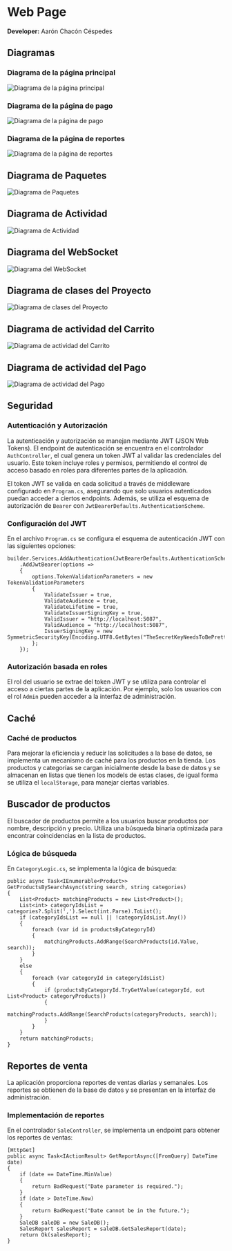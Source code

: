 # Web Page
**Developer:** Aarón Chacón Céspedes
## Diagramas
### Diagrama de la página principal
![Diagrama de la página principal](Images/pagprincipal.jpeg)

### Diagrama de la página de pago
![Diagrama de la página de pago](Images/pagpago.jpeg)

### Diagrama de la página de reportes
![Diagrama de la página de reportes](Images/pagreportes.jpeg)

## Diagrama de Paquetes
![Diagrama de Paquetes](Images/diagrama_paquetes.jpeg)

## Diagrama de Actividad
![Diagrama de Actividad](Images/diagrama_actividad.jpeg)

## Diagrama del WebSocket
![Diagrama del WebSocket](Images/ws.jpeg)

## Diagrama de clases del Proyecto
![Diagrama de clases del Proyecto](Images/DiagramaClasesProy.png)

## Diagrama de actividad del Carrito
![Diagrama de actividad del Carrito](Images/DiagramaActividadCart.png)

## Diagrama de actividad del Pago
![Diagrama de actividad del Pago](Images/DiagramaActividadPayment.png)

## Seguridad
### Autenticación y Autorización
La autenticación y autorización se manejan mediante JWT (JSON Web Tokens). El endpoint de autenticación se encuentra en el controlador `AuthController`, el cual genera un token JWT al validar las credenciales del usuario. Este token incluye roles y permisos, permitiendo el control de acceso basado en roles para diferentes partes de la aplicación.

El token JWT se valida en cada solicitud a través de middleware configurado en `Program.cs`, asegurando que solo usuarios autenticados puedan acceder a ciertos endpoints. Además, se utiliza el esquema de autorización de `Bearer` con `JwtBearerDefaults.AuthenticationScheme`.

### Configuración del JWT
En el archivo `Program.cs` se configura el esquema de autenticación JWT con las siguientes opciones:
```
builder.Services.AddAuthentication(JwtBearerDefaults.AuthenticationScheme)
    .AddJwtBearer(options =>
    {
        options.TokenValidationParameters = new TokenValidationParameters
        {
            ValidateIssuer = true,
            ValidateAudience = true,
            ValidateLifetime = true,
            ValidateIssuerSigningKey = true,
            ValidIssuer = "http://localhost:5087",
            ValidAudience = "http://localhost:5087",
            IssuerSigningKey = new SymmetricSecurityKey(Encoding.UTF8.GetBytes("TheSecretKeyNeedsToBePrettyLongSoWeNeedToAddSomeCharsHere"))
        };
    });
```

### Autorización basada en roles
El rol del usuario se extrae del token JWT y se utiliza para controlar el acceso a ciertas partes de la aplicación. Por ejemplo, solo los usuarios con el rol `Admin` pueden acceder a la interfaz de administración.

## Caché
### Caché de productos
Para mejorar la eficiencia y reducir las solicitudes a la base de datos, se implementa un mecanismo de caché para los productos en la tienda. Los productos y categorías se cargan inicialmente desde la base de datos y se almacenan en listas que tienen los models de estas clases, de igual forma se utiliza el `localStorage`, para manejar ciertas variables.

## Buscador de productos
El buscador de productos permite a los usuarios buscar productos por nombre, descripción y precio. Utiliza una búsqueda binaria optimizada para encontrar coincidencias en la lista de productos.

### Lógica de búsqueda
En `CategoryLogic.cs`, se implementa la lógica de búsqueda:
```
public async Task<IEnumerable<Product>> GetProductsBySearchAsync(string search, string categories)
{
    List<Product> matchingProducts = new List<Product>();
    List<int> categoryIdsList = categories?.Split(',').Select(int.Parse).ToList();
    if (categoryIdsList == null || !categoryIdsList.Any())
    {
        foreach (var id in productsByCategoryId)
        {
            matchingProducts.AddRange(SearchProducts(id.Value, search));
        }
    }
    else
    {
        foreach (var categoryId in categoryIdsList)
        {
            if (productsByCategoryId.TryGetValue(categoryId, out List<Product> categoryProducts))
            {
                matchingProducts.AddRange(SearchProducts(categoryProducts, search));
            }
        }
    }
    return matchingProducts;
}
```

## Reportes de venta
La aplicación proporciona reportes de ventas diarias y semanales. Los reportes se obtienen de la base de datos y se presentan en la interfaz de administración.

### Implementación de reportes
En el controlador `SaleController`, se implementa un endpoint para obtener los reportes de ventas:
```
[HttpGet]
public async Task<IActionResult> GetReportAsync([FromQuery] DateTime date)
{
    if (date == DateTime.MinValue)
    {
        return BadRequest("Date parameter is required.");
    }
    if (date > DateTime.Now)
    {
        return BadRequest("Date cannot be in the future.");
    }
    SaleDB saleDB = new SaleDB();
    SalesReport salesReport = saleDB.GetSalesReport(date);
    return Ok(salesReport);
}
```

